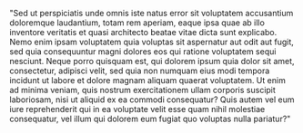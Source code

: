 "Sed ut perspiciatis unde omnis iste natus error sit voluptatem accusantium
doloremque laudantium, totam rem aperiam, eaque ipsa quae ab illo inventore veritatis et quasi architecto beatae vitae dicta sunt explicabo.
Nemo enim ipsam voluptatem quia voluptas sit aspernatur aut odit
aut fugit, sed quia consequuntur magni dolores eos qui ratione voluptatem sequi nesciunt. Neque porro quisquam est, qui dolorem ipsum quia
dolor sit amet, consectetur, adipisci velit, sed quia non numquam eius modi tempora incidunt ut labore et dolore magnam aliquam quaerat voluptatem.
Ut enim ad minima veniam, quis nostrum
exercitationem ullam corporis suscipit laboriosam, nisi ut aliquid ex ea commodi consequatur? Quis autem vel eum iure reprehenderit qui in ea voluptate
velit esse quam nihil molestiae consequatur, vel illum qui dolorem eum fugiat quo voluptas nulla pariatur?"